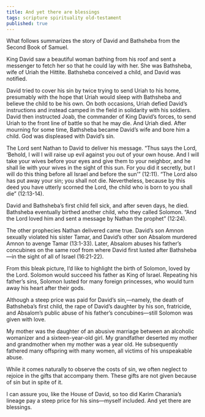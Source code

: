 ```yaml
---
title: And yet there are blessings
tags: scripture spirituality old-testament
published: true
---
```

What follows summarizes the story of David and Bathsheba from the Second Book of Samuel.

King David saw a beautiful woman bathing from his roof and sent a messenger to fetch her so that he could lay with her. She was Bathsheba, wife of Uriah the Hittite. Bathsheba conceived a child, and David was notified.

David tried to cover his sin by twice trying to send Uriah to his home, presumably with the hope that Uriah would sleep with Bathsheba and believe the child to be his own. On both occasions, Uriah defied David’s instructions and instead camped in the field in solidarity with his soldiers. David then instructed Joab, the commander of King David’s forces, to send Uriah to the front line of battle so that he may die. And Uriah died. After mourning for some time, Bathsheba became David’s wife and bore him a child. God was displeased with David’s sin.

The Lord sent Nathan to David to deliver his message. “Thus says the Lord, ‘Behold, I will I will raise up evil against you out of your own house. And I will take your wives before your eyes and give them to your neighbor, and he shall lie with your wives in the sight of this sun. For you did it secretly, but I will do this thing before all Israel and before the sun’” (12:11). “The Lord also has put away your sin; you shall not die. Nevertheless, because by this deed you have utterly scorned the Lord, the child who is born to you shall die” (12:13-14).

David and Bathsheba’s first child fell sick, and after seven days, he died. Bathsheba eventually birthed another child, who they called Solomon. “And the Lord loved him and sent a message by Nathan the prophet” (12:24). 

The other prophecies Nathan delivered came true. David’s son Amnon sexually violated his sister Tamar, and David’s other son Absalom murdered Amnon to avenge Tamar (13:1-33). Later, Absalom abuses his father’s concubines on the same roof from where David first lusted after Bathsheba—in the sight of all of Israel (16:21-22).

From this bleak picture, I’d like to highlight the birth of Solomon, loved by the Lord. Solomon would succeed his father as King of Israel. Repeating his father’s sins, Solomon lusted for many foreign princesses, who would turn away his heart after their gods.

Although a steep price was paid for David’s sin,—namely, the death of Bathsheba’s first child, the rape of David’s daughter by his son, fratricide, and Absalom’s public abuse of his father’s concubines—still Solomon was given with love.

My mother was the daughter of an abusive marriage between an alcoholic womanizer and a sixteen-year-old girl. My grandfather deserted my mother and grandmother when my mother was a year old. He subsequently fathered many offspring with many women, all victims of his unspeakable abuse. 

While it comes naturally to observe the costs of sin, we often neglect to rejoice in the gifts that accompany them. These gifts are not given because of sin but in spite of it.

I can assure you, like the House of David, so too did Karim Charania’s lineage pay a steep price for his sins—myself included. And yet there are blessings.